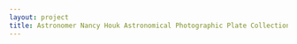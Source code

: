 ```yaml
--- 
layout: project 
title: Astronomer Nancy Houk Astronomical Photographic Plate Collection
---
```



